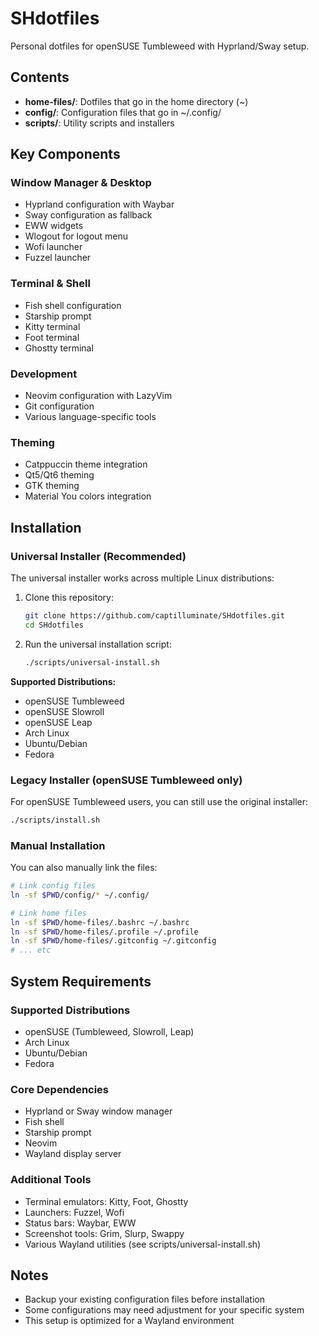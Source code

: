 # SHdotfiles

Personal dotfiles for openSUSE Tumbleweed with Hyprland/Sway setup.

## Contents

- **home-files/**: Dotfiles that go in the home directory (~)
- **config/**: Configuration files that go in ~/.config/
- **scripts/**: Utility scripts and installers

## Key Components

### Window Manager & Desktop
- Hyprland configuration with Waybar
- Sway configuration as fallback
- EWW widgets
- Wlogout for logout menu
- Wofi launcher
- Fuzzel launcher

### Terminal & Shell
- Fish shell configuration
- Starship prompt
- Kitty terminal
- Foot terminal
- Ghostty terminal

### Development
- Neovim configuration with LazyVim
- Git configuration
- Various language-specific tools

### Theming
- Catppuccin theme integration
- Qt5/Qt6 theming
- GTK theming
- Material You colors integration

## Installation

### Universal Installer (Recommended)

The universal installer works across multiple Linux distributions:

1. Clone this repository:
   ```bash
   git clone https://github.com/captilluminate/SHdotfiles.git
   cd SHdotfiles
   ```

2. Run the universal installation script:
   ```bash
   ./scripts/universal-install.sh
   ```

**Supported Distributions:**
- openSUSE Tumbleweed
- openSUSE Slowroll  
- openSUSE Leap
- Arch Linux
- Ubuntu/Debian
- Fedora

### Legacy Installer (openSUSE Tumbleweed only)

For openSUSE Tumbleweed users, you can still use the original installer:

```bash
./scripts/install.sh
```

### Manual Installation

You can also manually link the files:

```bash
# Link config files
ln -sf $PWD/config/* ~/.config/

# Link home files
ln -sf $PWD/home-files/.bashrc ~/.bashrc
ln -sf $PWD/home-files/.profile ~/.profile
ln -sf $PWD/home-files/.gitconfig ~/.gitconfig
# ... etc
```

## System Requirements

### Supported Distributions
- openSUSE (Tumbleweed, Slowroll, Leap)
- Arch Linux
- Ubuntu/Debian
- Fedora

### Core Dependencies
- Hyprland or Sway window manager
- Fish shell
- Starship prompt
- Neovim
- Wayland display server

### Additional Tools
- Terminal emulators: Kitty, Foot, Ghostty
- Launchers: Fuzzel, Wofi
- Status bars: Waybar, EWW
- Screenshot tools: Grim, Slurp, Swappy
- Various Wayland utilities (see scripts/universal-install.sh)

## Notes

- Backup your existing configuration files before installation
- Some configurations may need adjustment for your specific system
- This setup is optimized for a Wayland environment
